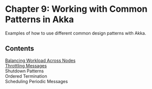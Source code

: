 # Chapter 9: Working with Common Patterns in Akka
Examples of how to use different common design patterns with Akka.

## Contents
[Balancing Workload Across Nodes](balancing-workload)  
[Throttling Messages](throttler-messages)  
Shutdown Patterns  
Ordered Termination  
Scheduling Periodic Messages  
